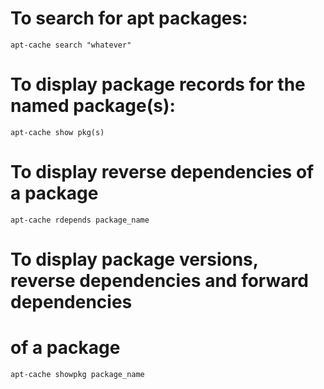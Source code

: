 # To search for apt packages:
```apt-cache search "whatever"```

# To display package records for the named package(s):
```apt-cache show pkg(s)```

# To display reverse dependencies of a package
```apt-cache rdepends package_name```

# To display package versions, reverse dependencies and forward dependencies 
# of a package
```apt-cache showpkg package_name```
